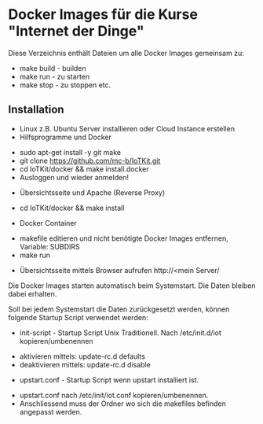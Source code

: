 Docker Images für die Kurse "Internet der Dinge"
================================================

Diese Verzeichnis enthält Dateien um alle Docker Images gemeinsam zu:
* make build - builden
* make run - zu starten
* make stop - zu stoppen
etc.

Installation
------------
* Linux z.B. Ubuntu Server installieren oder Cloud Instance erstellen
* Hilfsprogramme und Docker
 - sudo apt-get install -y git make
 - git clone https://github.com/mc-b/IoTKit.git
 - cd IoTKit/docker && make install.docker 
 - Ausloggen und wieder anmelden!
* Übersichtsseite und Apache (Reverse Proxy)
 - cd IoTKit/docker && make install
* Docker Container 
 - makefile editieren und nicht benötigte Docker Images entfernen, Variable: SUBDIRS
 - make run
* Übersichtsseite mittels Browser aufrufen http://<mein Server/

Die Docker Images starten automatisch beim Systemstart. Die Daten bleiben dabei erhalten.

Soll bei jedem Systemstart die Daten zurückgesetzt werden, können folgende Startup Script verwendet werden:
- init-script - Startup Script Unix Traditionell. Nach /etc/init.d/iot kopieren/umbenennen
 * aktivieren mittels:  update-rc.d defaults
 * deaktivieren mittels: update-rc.d disable
- upstart.conf - Startup Script wenn upstart installiert ist.
 * upstart.conf nach /etc/init/iot.conf kopieren/umbenennen.
 * Anschliessend muss der Ordner wo sich die makefiles befinden angepasst werden.



 
